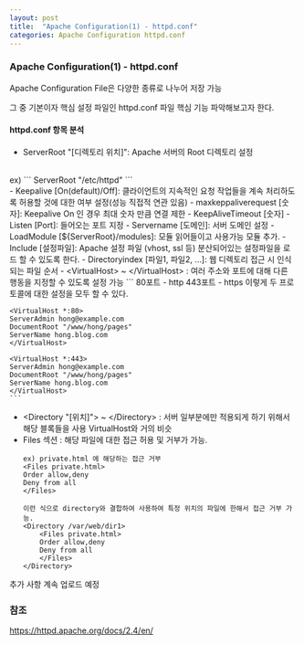 ```yaml
---
layout: post
title:  "Apache Configuration(1) - httpd.conf"
categories: Apache Configuration httpd.conf
---
```

### Apache Configuration(1) - httpd.conf
Apache Configuration File은 다양한 종류로 나누어 저장 가능

그 중 기본이자 핵심 설정 파일인 httpd.conf 파일 핵심 기능 파악해보고자 한다.

#### httpd.conf 항목 분석
- ServerRoot "[디렉토리 위치]": Apache 서버의 Root 디렉토리 설정
<br>
ex)
```
ServerRoot "/etc/httpd"
```
<br>
- Keepalive [On(default)/Off]: 클라이언트의 지속적인 요청 작업들을 계속 처리하도록 허용할 것에 대한 여부 설정(성능 직접적 연관 있음)
    - maxkeppaliverequest [숫자]: Keepalive On 인 경우 최대 숫자 만큼 연결 제한
    - KeepAliveTimeout [숫자]
- Listen [Port]: 들어오는 포트 지정
- Servername [도메인]: 서버 도메인 설정
- LoadModule [${ServerRoot}/modules]: 모듈 읽어들이고 사용가능 모듈 추가.
- Include [설정파일]: Apache 설정 파일 (vhost, ssl 등) 분산되어있는 설정파일을 로드 할 수 있도록 한다.
- Directoryindex [파일1, 파일2, ...]: 웹 디렉토리 접근 시 인식되는 파일 순서
- &lt;VirtualHost&gt; ~ &lt;/VirtualHost&gt; : 여러 주소와 포트에 대해 다른 행동을 지정할 수 있도록 설정 가능
    ```
    80포트 - http
    443포트 - https
    이렇게 두 프로토콜에 대한 설정을 모두 할 수 있다.

    <VirtualHost *:80>
    ServerAdmin hong@example.com
    DocumentRoot "/www/hong/pages"
    ServerName hong.blog.com
    </VirtualHost>

    <VirtualHost *:443>
    ServerAdmin hong@example.com
    DocumentRoot "/www/hong/pages"
    ServerName hong.blog.com
    </VirtualHost>
    ```
- &lt;Directory "[위치]"&gt; ~ &lt;/Directory&gt; : 서버 일부분에만 적용되게 하기 위해서 해당 블록들을 사용 VirtualHost와 거의 비슷
- Files 섹션 : 해당 파일에 대한 접근 허용 및 거부가 가능.
    ```
    ex) private.html 에 해당하는 접근 거부
    <Files private.html>
    Order allow,deny
    Deny from all
    </Files>

    이런 식으로 directory와 결합하여 사용하여 특정 위치의 파일에 한해서 접근 거부 가능.
    <Directory /var/web/dir1>
        <Files private.html>
        Order allow,deny
        Deny from all
        </Files>
    </Directory>
    ```


추가 사항 계속 업로드 예정

### 참조
https://httpd.apache.org/docs/2.4/en/